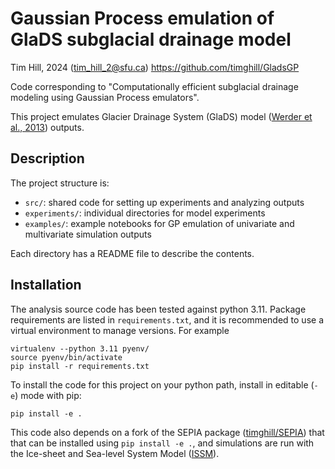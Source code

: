 # Gaussian Process emulation of GlaDS subglacial drainage model

Tim Hill, 2024 (tim_hill_2@sfu.ca)
https://github.com/timghill/GladsGP

Code corresponding to "Computationally efficient subglacial drainage modeling using Gaussian Process emulators".

This project emulates Glacier Drainage System (GlaDS) model ([Werder et al., 2013](https://doi.org/10.1002/jgrf.20146)) outputs.

## Description

The project structure is:

 * `src/`: shared code for setting up experiments and analyzing outputs
 * `experiments/`: individual directories for model experiments
 * `examples/`: example notebooks for GP emulation of univariate and multivariate simulation outputs

Each directory has a README file to describe the contents.

## Installation

The analysis source code has been tested against python 3.11. Package requirements are listed in `requirements.txt`, and it is recommended to use a virtual environment to manage versions. For example

```
virtualenv --python 3.11 pyenv/
source pyenv/bin/activate
pip install -r requirements.txt
```

To install the code for this project on your python path, install in editable (`-e`) mode with pip:

```
pip install -e .
```

This code also depends on a fork of the SEPIA package ([timghill/SEPIA](https://github.com/timghill/SEPIA)) that that can be installed using `pip install -e .`, and simulations are run with the Ice-sheet and Sea-level System Model ([ISSM](https://github.com/ISSMteam/ISSM)).
